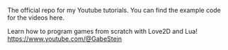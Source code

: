 The official repo for my Youtube tutorials. You can find the example code for the videos here.

Learn how to program games from scratch with Love2D and Lua!
https://www.youtube.com/@GabeStein
